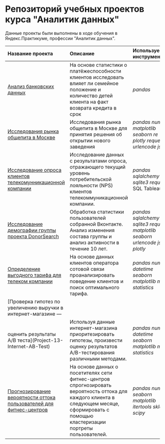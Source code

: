 # Репозиторий учебных проектов курса "Аналитик данных"


Данные проекты были выполнены в ходе обучения в Яндекс.Практикуме, профессии "Аналитик данных".

| Название проекта | Описание | Используемые инструменты | 
| :---------------------- | :---------------------- | :---------------------- |
| [Анализ банковских данных](Project-02-Bank-Credit-Score) | На основе статистики о платёжеспособности клиентов исследовать влияет ли семейное положение и количество детей клиента на факт возврата кредита в срок| *pandas* |
| [Исследования рынка общепита в Москве](Project-06-Restaraunt-Geocoder) | Исследования рынка общепита в Москве для принятия решения об открытии нового заведения| *pandas* *numpy* *matplotlib* *seaborn* *re* *plotly* *requests* *urlencode* *json* |
| [Исследование опроса клиентов телекомунникационной компании](Project-08-Telecom-Dashboard) | Исследование данных с результатами опроса, отражающего текущий уровень потребительской лояльности (NPS) клиентов телекоммуникационной компании.| *pandas* *sqlalchemy* *sqlite3* *requests* SQL Tableau|
| [Исследование демографии группы проекта DonorSearch](Project-11-Donorsearch) | Обработка статистики пользователей собранной Вконтакте. Анализ изменения состава группы и анализ активности в течение 10 лет.| *pandas* *sqlalchemy* *sqlite3* *requests* *matplotlib* *seaborn* *urlencode* *json* *plotly*|
| [Определение выгодного тарифа для телеком компании](Project-12-Telecom-Statistics) | На основе данных клиентов оператора сотовой связи проанализировать поведение клиентов и поиск оптимального тарифа.| *pandas* *numpy* *datetime* *seaborn* *matplotlib* *math* *statistics*|
| [Проверка гипотез по увеличению выручки в интернет-магазине —
оценить результаты A/B теста](Project-13-Internet-AB-Test) | Используя данные интернет-магазина приоритезировать гипотезы, произвести оценку результатов A/B-тестирования различными методами.| *pandas* *numpy* *datetime* *seaborn* *matplotlib* *math* *statistics*|
| [Прогнозирование вероятности оттока пользователей для фитнес-центров](Project-14-Sport-ML) | На основе данных о посетителях сети фитнес-центров спрогнозировать вероятность оттока для каждого клиента в следующем месяце, сформировать с помощью кластеризации портреты пользователей.| *pandas* *numpy* *seaborn* *matplotlib* *itertools* *sklearn* *scipy* |











 
